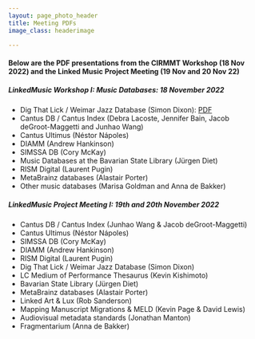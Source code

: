 ```yaml
---
layout: page_photo_header
title: Meeting PDFs
image_class: headerimage

---
```


#### Below are the PDF presentations from the CIRMMT Workshop (18 Nov 2022) and the Linked Music Project Meeting (19 Nov and 20 Nov 22)


##### LinkedMusic Workshop I: Music Databases: 18 November 2022

* Dig That Lick / Weimar Jazz  Database (Simon Dixon): <a href="linkedmusic-website\pdfs\Montreal2022-Databases-slides.pdf" target="_blank">PDF</a>
* Cantus DB / Cantus Index (Debra Lacoste, Jennifer Bain, Jacob deGroot-Maggetti and Junhao Wang)
* Cantus Ultimus (Néstor Nápoles)
* DIAMM (Andrew Hankinson)
* SIMSSA DB (Cory McKay)
* Music Databases at the Bavarian State Library (Jürgen Diet)
* RISM Digital (Laurent Pugin)
* MetaBrainz databases (Alastair Porter)
* Other music databases (Marisa Goldman and Anna de Bakker)

##### LinkedMusic Project Meeting I: 19th and 20th November 2022

* Cantus DB / Cantus Index (Junhao Wang & Jacob deGroot-Maggetti)
* Cantus Ultimus (Néstor Nápoles)
* SIMSSA DB (Cory McKay)
* DIAMM (Andrew Hankinson)
* RISM Digital (Laurent Pugin)
* Dig That Lick / Weimar Jazz Database (Simon Dixon)
* LC Medium of Performance Thesaurus (Kevin Kishimoto)
* Bavarian State Library (Jürgen Diet)
* MetaBrainz databases (Alastair Porter)
* Linked Art & Lux (Rob Sanderson)
* Mapping Manuscript Migrations & MELD (Kevin Page & David Lewis)
* Audiovisual metadata standards (Jonathan Manton)
* Fragmentarium (Anna de Bakker)

